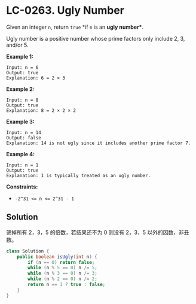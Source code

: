 # LC-0263. Ugly Number

Given an integer `n`, return `true` \*if `n` is an **ugly number\***.

Ugly number is a positive number whose prime factors only include 2, 3, and/or 5.

**Example 1:**

```text
Input: n = 6
Output: true
Explanation: 6 = 2 × 3
```

**Example 2:**

```text
Input: n = 8
Output: true
Explanation: 8 = 2 × 2 × 2
```

**Example 3:**

```text
Input: n = 14
Output: false
Explanation: 14 is not ugly since it includes another prime factor 7.
```

**Example 4:**

```text
Input: n = 1
Output: true
Explanation: 1 is typically treated as an ugly number.
```

**Constraints:**

-   `-2^31 <= n <= 2^31 - 1`

## Solution

筛掉所有 2，3，5 的倍数，若结果还不为 0 则没有 2，3，5 以外的因数，非丑数。

```java
class Solution {
    public boolean isUgly(int n) {
        if (n == 0) return false;
        while (n % 5 == 0) n /= 5;
        while (n % 3 == 0) n /= 3;
        while (n % 2 == 0) n /= 2;
        return n == 1 ? true : false;
    }
}
```
